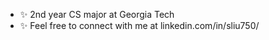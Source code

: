 - ✨ 2nd year CS major at Georgia Tech
- ✨ Feel free to connect with me at linkedin.com/in/sliu750/ 
<!---
sliu750/sliu750 is a ✨ special ✨ repository because its `README.md` (this file) appears on your GitHub profile.
You can click the Preview link to take a look at your changes.
--->
